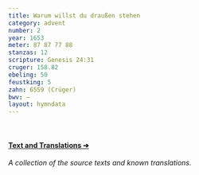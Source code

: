 ```yaml
---
title: Warum willst du draußen stehen
category: advent
number: 2
year: 1653
meter: 87 87 77 88
stanzas: 12
scripture: Genesis 24:31
cruger: 158.82
ebeling: 50
feustking: 5
zahn: 6559 (Crüger)
bwv: —
layout: hymndata
---
```

<br>

#### [Text and Translations ➔](/hymns/002/text)

*A collection of the source texts and known translations.*
